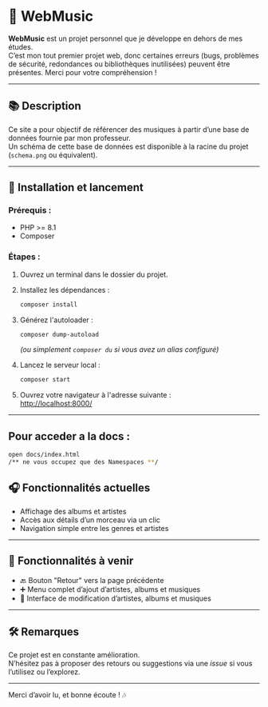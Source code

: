 # 🎵 WebMusic

**WebMusic** est un projet personnel que je développe en dehors de mes études.  
C’est mon tout premier projet web, donc certaines erreurs (bugs, problèmes de sécurité, redondances ou bibliothèques inutilisées) peuvent être présentes. Merci pour votre compréhension !

---

## 📚 Description

Ce site a pour objectif de référencer des musiques à partir d’une base de données fournie par mon professeur.  
Un schéma de cette base de données est disponible à la racine du projet (`schema.png` ou équivalent).

---

## 🚀 Installation et lancement

### Prérequis :
- PHP >= 8.1
- Composer

### Étapes :

1. Ouvrez un terminal dans le dossier du projet.
2. Installez les dépendances :
   ```bash
   composer install
   ```
3. Générez l'autoloader :
   ```bash
   composer dump-autoload
   ```
   *(ou simplement `composer du` si vous avez un alias configuré)*

4. Lancez le serveur local :
   ```bash
   composer start
   ```

5. Ouvrez votre navigateur à l'adresse suivante :  
   [http://localhost:8000/](http://localhost:8000/)

---

## Pour acceder a la docs : 
   ```bash
   open docs/index.html
   /** ne vous occupez que des Namespaces **/
   ```

## 🎧 Fonctionnalités actuelles

- Affichage des albums et artistes
- Accès aux détails d’un morceau via un clic
- Navigation simple entre les genres et artistes

---

## 🔧 Fonctionnalités à venir

- 🔙 Bouton "Retour" vers la page précédente
- ➕ Menu complet d’ajout d’artistes, albums et musiques
- 📝 Interface de modification d’artistes, albums et musiques

---

## 🛠️ Remarques

Ce projet est en constante amélioration.  
N’hésitez pas à proposer des retours ou suggestions via une *issue* si vous l’utilisez ou l’explorez.

---

Merci d’avoir lu, et bonne écoute ! 🎶

